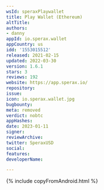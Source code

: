 ```yaml
---
wsId: speraxPlaywallet
title: Play Wallet (Ethereum)
altTitle: 
authors:
- danny
appId: io.sperax.wallet
appCountry: us
idd: '1553015512'
released: 2021-02-15
updated: 2022-03-30
version: 1.6.1
stars: 3
reviews: 192
website: https://app.sperax.io/
repository: 
issue: 
icon: io.sperax.wallet.jpg
bugbounty: 
meta: removed
verdict: nobtc
appHashes: 
date: 2023-01-11
signer: 
reviewArchive: 
twitter: SperaxUSD
social: 
features: 
developerName: 

---
```


{% include copyFromAndroid.html %}

